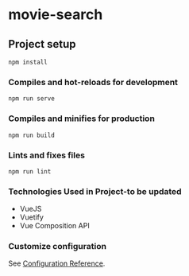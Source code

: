 # movie-search

## Project setup
```
npm install
```

### Compiles and hot-reloads for development
```
npm run serve
```

### Compiles and minifies for production
```
npm run build
```

### Lints and fixes files
```
npm run lint
```

### Technologies Used in Project-to be updated
- VueJS
- Vuetify
- Vue Composition API

### Customize configuration
See [Configuration Reference](https://cli.vuejs.org/config/).
